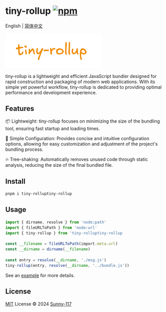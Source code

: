 # tiny-rollup [![npm](https://img.shields.io/npm/v/tiny-rollup.svg)](https://npmjs.com/package/tiny-rollup)

English | <a href="./README-zh_CN.md">简体中文</a>

<img src="./assets/logo.webp" width="300">

tiny-rollup is a lightweight and efficient JavaScript bundler designed for rapid construction and packaging of modern web applications. With its simple yet powerful workflow, tiny-rollup is dedicated to providing optimal performance and development experience.

## Features

📦️ Lightweight: tiny-rollup focuses on minimizing the size of the bundling tool, ensuring fast startup and loading times.

🔧 Simple Configuration: Provides concise and intuitive configuration options, allowing for easy customization and adjustment of the project's bundling process.

🔥 Tree-shaking: Automatically removes unused code through static analysis, reducing the size of the final bundled file.

## Install

```bash
pnpm i tiny-rolluptiny-rollup
```

## Usage

```ts
import { dirname, resolve } from 'node:path'
import { fileURLToPath } from 'node:url'
import { tiny-rollup } from 'tiny-rolluptiny-rollup

const __filename = fileURLToPath(import.meta.url)
const __dirname = dirname(__filename)

const entry = resolve(__dirname, './msg.js')
tiny-rollup(entry, resolve(__dirname, '../bundle.js'))
```

See an [example](https://github.com/Sunny-117/tiny-rollup/blob/main/playground/src/index.js) for more details.

## License

[MIT](./LICENSE) License © 2024 [Sunny-117](https://github.com/sunny-117)
